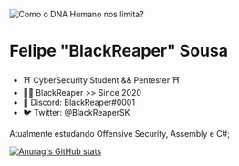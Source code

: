 ![Como o DNA Humano nos limita?](https://static.wixstatic.com/media/3443af_2072478aa65e47dbb63c2a070cff9e72~mv2.gif)
# Felipe "BlackReaper" Sousa
- ⛩️ CyberSecurity Student && Pentester ⛩️
- 🐱‍👤 BlackReaper >> Since 2020
- 🕋 Discord: BlackReaper#0001
- 🐦 Twitter: @BlackReaperSK

Atualmente estudando Offensive Security, Assembly e C#;

[![Anurag's GitHub stats](https://github-readme-stats.vercel.app/api?username=blackreapersk)](https://github.com/anuraghazra/github-readme-stats)


<!---
BlackReaper/BlackReaperSK is a ✨ special ✨ repository because its `README.md` (this file) appears on your GitHub profile.
You can click the Preview link to take a look at your changes.
--->
